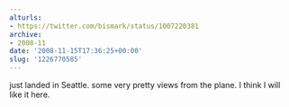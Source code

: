 ```yaml
---
alturls:
- https://twitter.com/bismark/status/1007220381
archive:
- 2008-11
date: '2008-11-15T17:36:25+00:00'
slug: '1226770585'
---
```


just landed in Seattle. some very pretty views from the plane. I think I will like it here.

